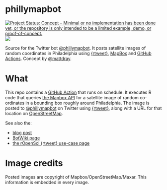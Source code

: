 
# phillymapbot

[![Project Status: Concept – Minimal or no implementation has been done
yet, or the repository is only intended to be a limited example, demo,
or
proof-of-concept.](https://www.repostatus.org/badges/latest/concept.svg)](https://www.repostatus.org/#concept)
[![](https://img.shields.io/badge/Twitter-@phillymapbot-white?style=flat&labelColor=blue&logo=Twitter&logoColor=white)](https://twitter.com/phillymapbot)

Source for the Twitter bot [@phillymapbot](https://www.twitter.com/phillymapbot). It posts satellite images of random coordinates in Philadelphia using [{rtweet}](https://docs.ropensci.org/rtweet/), [MapBox](https://www.mapbox.com/) and [GitHub Actions](https://docs.github.com/en/actions). Concept by [@mattdray](https://twitter.com/mattdray).

# What

This repo contains a [GitHub Action](https://github.com/features/actions) that runs on schedule. It executes R code that queries [the Mapbox API](https://docs.mapbox.com/api/maps/#static-images) for a satellite image of random co-ordinates in a bounding box roughly around Philadelphia. The image is posted to [@phillymapbot](https://www.twitter.com/phillymapbot) on Twitter using [{rtweet}](https://docs.ropensci.org/rtweet/), along with a URL for that location on [OpenStreetMap](https://www.openstreetmap.org/).

See also the:

* [blog post](https://www.rostrum.blog/2020/09/21/londonmapbot/)
* [BotWiki page](https://botwiki.org/bot/londonmapbot/)
* [the rOpenSci {rtweet} use-case page](https://discuss.ropensci.org/t/a-twitter-bot-with-rtweet-mapbox-and-github-actions/2223)

# Image credits

Posted images are copyright of Mapbox/OpenStreetMap/Maxar. This information is embedded in every image.
